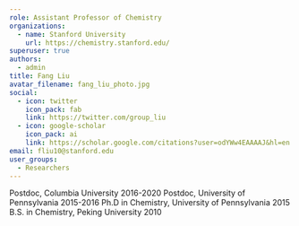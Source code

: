 ```yaml
---
role: Assistant Professor of Chemistry
organizations:
  - name: Stanford University
    url: https://chemistry.stanford.edu/
superuser: true
authors:
  - admin
title: Fang Liu
avatar_filename: fang_liu_photo.jpg
social:
  - icon: twitter
    icon_pack: fab
    link: https://twitter.com/group_liu
  - icon: google-scholar
    icon_pack: ai
    link: https://scholar.google.com/citations?user=odYWw4EAAAAJ&hl=en
email: fliu10@stanford.edu
user_groups:
  - Researchers
---
```

Postdoc, Columbia University 2016-2020
Postdoc, University of Pennsylvania 2015-2016
Ph.D in Chemistry, University of Pennsylvania 2015
B.S. in Chemistry, Peking University 2010


